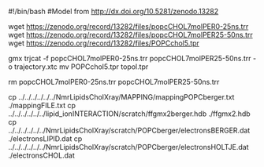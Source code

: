 #!/bin/bash
#Model from http://dx.doi.org/10.5281/zenodo.13282

wget https://zenodo.org/record/13282/files/popcCHOL7molPER0-25ns.trr
wget https://zenodo.org/record/13282/files/popcCHOL7molPER25-50ns.trr
wget https://zenodo.org/record/13282/files/POPCchol5.tpr

gmx trjcat -f popcCHOL7molPER0-25ns.trr popcCHOL7molPER25-50ns.trr  -o trajectory.xtc
mv POPCchol5.tpr topol.tpr

rm popcCHOL7molPER0-25ns.trr popcCHOL7molPER25-50ns.trr


cp ../../../../../../NmrLipidsCholXray/MAPPING/mappingPOPCberger.txt ./mappingFILE.txt
cp ../../../../../../lipid_ionINTERACTION/scratch/ffgmx2berger.hdb ./ffgmx2.hdb
cp ../../../../../../NmrLipidsCholXray/scratch/POPCberger/electronsBERGER.dat ./electronsLIPID.dat
cp ../../../../../../NmrLipidsCholXray/scratch/POPCberger/electronsHOLTJE.dat ./electronsCHOL.dat 

